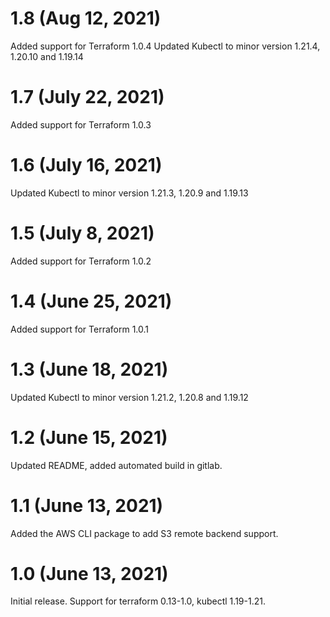 # 1.8 (Aug 12, 2021)
Added support for Terraform 1.0.4
Updated Kubectl to minor version 1.21.4, 1.20.10 and 1.19.14

# 1.7 (July 22, 2021)
Added support for Terraform 1.0.3

# 1.6 (July 16, 2021)
Updated Kubectl to minor version 1.21.3, 1.20.9 and 1.19.13

# 1.5 (July 8, 2021)
Added support for Terraform 1.0.2

# 1.4 (June 25, 2021)
Added support for Terraform 1.0.1

# 1.3 (June 18, 2021)
Updated Kubectl to minor version 1.21.2, 1.20.8 and 1.19.12

# 1.2 (June 15, 2021)
Updated README, added automated build in gitlab.

# 1.1 (June 13, 2021)
Added the AWS CLI package to add S3 remote backend support.

# 1.0 (June 13, 2021)
Initial release. Support for terraform 0.13-1.0, kubectl 1.19-1.21.